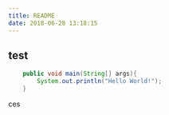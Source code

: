 ```yaml
---
title: README
date: 2018-06-28 13:18:15
---
```

## test

```java
    public void main(String[] args){
        System.out.println("Hello World!");
    }
```

<!--more-->

ces
